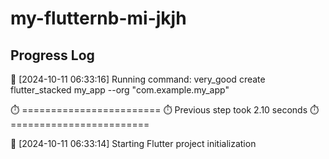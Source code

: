 # my-flutternb-mi-jkjh
## Progress Log
🔄 [2024-10-11 06:33:16] Running command: very_good create flutter_stacked my_app --org "com.example.my_app"

⏱️ ========================
⏱️ Previous step took 2.10 seconds
⏱️ ========================

🔄 [2024-10-11 06:33:14] Starting Flutter project initialization
